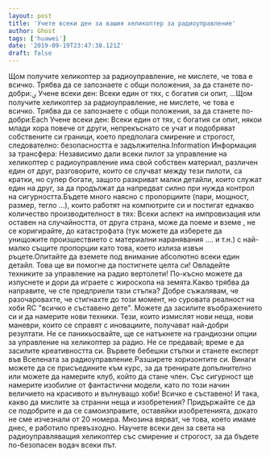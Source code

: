 ```yaml
---
layout: post
title: 'Учете всеки ден за вашия хеликоптер за радиоуправление'
author: Ghost
tags: ['huawei']
date: '2019-09-19T23:47:38.121Z'
draft: false
---
```


Щом получите хеликоптер за радиоуправление, не мислете, че това е всичко. Трябва да се запознаете с общи положения, за да станете по-добри:ؠ Учене всеки ден: Всеки един от тях, с богатия си опит, ...Щом получите хеликоптер за радиоуправление, не мислете, че това е всичко. Трябва да се запознаете с общи положения, за да станете по-добри:Each Учене всеки ден: Всеки един от тях, с богатия си опит, някои млади хора повече от други, непрекъснато се учат и подобряват собствените си граници, което предполага смирение и строгост, следователно: безопасността е задължителна.Information Информация за трансфера: Независимо дали всеки пилот за управление на хеликоптер с радиоуправление има свой собствен материал, различен един от друг, разговорите, които се случват между тези пилоти, са кратки, но супер богати, защото разкриват малки детайли, които служат един на друг, за да продължат да напредват силно при нужда контрол на сигурността.Бъдете много наясно с пропорциите (пари, мощност, размер, тегло ...), които работят на компютрите си и постигат еднакво количество производителност в тях: Всеки аспект на импровизация или оставен на случайността, от друга страна, може да поеме и вземе , не се коригирайте, до катастрофата (тук можете да изберете да унищожите произшествието с материални наранявания .... и т.н.) с най-малко същите пропорции като това, което излиза извън ръцете.Опитайте да вземете под внимание абсолютно всеки един детайл. Това ще ви помогне да постигнете целта си! Овладейте техниките за управление на радио вертолети! По-късно можете да изпуснете и дори да играете с жироскопа на земята.Какво трябва да направите, че сте предприели тази стъпка? Добре съжалявам, че разочаровахте, че стигнахте до този момент, но суровата реалност на хоби RC "всичко е съставено дете". Можете да засилите въображението си и да намерите нови техники. Тези, които измислят нови неща, нови маневри, които се справят с иновациите, получават най-добри резултати. Не се паникьосвайте, ще се натъкнете на грандиозни опции за управление на хеликоптер за радио. Не се предавай; време е да засилите креативността си. Вървете бебешки стъпки и станете експерт във Вселената за радиоуправление.Разширете хоризонтите си. Винаги можете да се присъедините към курс, за да тренирате допълнително или можете да намерите клуб, който да стане член. Със сигурност ще намерите изобилие от фантастични модели, като по този начин величието на красивото и вълнуващо хоби! Всичко е съставено! И така, какво да мислите за странни неща и изобретения? Придържайте се да се подобрите и да се самоизправите, оставяйки изобретенията, докато не сме изчезнали от 20 номера. Мнозина вярват, че това, което имаме днес, е работило превъзходно. Научете всеки ден за света на радиоуправляващия хеликоптер със смирение и строгост, за да бъдете по-безопасен водач всеки път.
